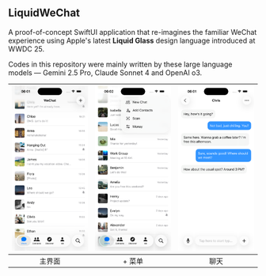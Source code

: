 ## LiquidWeChat

A proof-of-concept SwiftUI application that re-imagines the familiar WeChat experience using Apple's latest **Liquid Glass** design language introduced at WWDC 25.

Codes in this repository were mainly written by these large language models — Gemini 2.5 Pro, Claude Sonnet 4 and OpenAI o3.

| ![Chats](docs/images/chats.png) | ![Menu](docs/images/menu.png) | ![Chatting](docs/images/chatting.png) | 
|:---:|:---:|:---:|
| 主界面 | + 菜单 | 聊天 |
